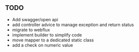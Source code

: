## TODO 
* Add swagger/open api 
* add controller advice to manage exception and return status
* migrate to webflux
* implement builder to simplify code
* move mapper to a dedicated static class
* add a check on numeric value